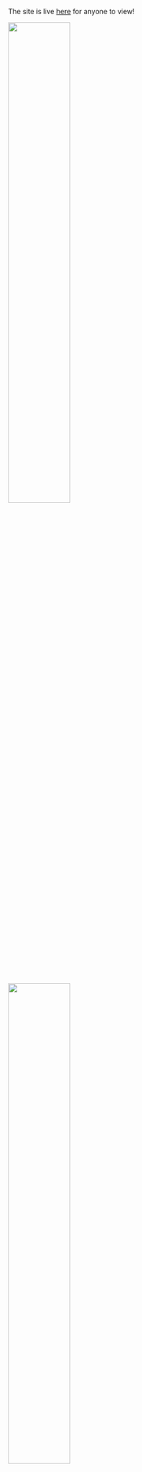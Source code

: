 The site is live [here](https://ericseall.github.io/rest-countries-api/) for anyone to view!

<img width=50% src="https://github.com/user-attachments/assets/597b03d0-6bc7-4888-b75b-700534f51907" /> <img width=50% src="https://github.com/user-attachments/assets/be9a178b-9b88-4878-a266-32ddf3d2b12f" />


This was a challenge given by [Frontend Mentor](https://www.frontendmentor.io/challenges/rest-countries-api-with-color-theme-switcher-5cacc469fec04111f7b848ca) to use the [REST Countries API](https://restcountries.com/) to create a frontend interface. There was a style guide given with color and font info and a mockup to replicate.

The specifications were as follows:

```
Your users should be able to:

- See all countries from the API on the homepage
- Search for a country using an input field
- Filter countries by region
- Click on a country to see more detailed information on a separate page
- Click through to the border countries on the detail page
- View the optimal layout for the interface depending on their device's screen size
- See hover and focus states for all interactive elements on the page
- Bonus: Toggle the color scheme between light and dark mode
```

All specifications have been met in this project. The only pre-written content of any sort was the given index.html file, which I further edited to include the custom font.

## Tech Stack

- React.js
- Vite
- Typescript
- HTML
- CSS

## Development

### Dependencies

- Node.js
- NPM

### Running The Program

Install dependencies:
> `npm install`

Run Application:
> `npm run dev`
